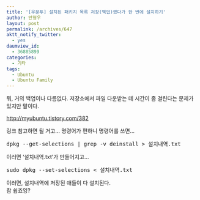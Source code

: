 ```yaml
---
title: '[우분투] 설치된 패키지 목록 저장(백업)했다가 한 번에 설치하기'
author: 안형우
layout: post
permalink: /archives/647
aktt_notify_twitter:
  - yes
daumview_id:
  - 36885899
categories:
  - 기타
tags:
  - Ubuntu
  - Ubuntu Family
---
```

뭐, 거의 백업이나 다름없다. 저장소에서 파일 다운받는 데 시간이 좀 걸린다는 문제가 있지만 말이다. <div>
  <a href="http://myubuntu.tistory.com/382" target="_blank">http://myubuntu.tistory.com/382</a>
</div>

<div>
  링크 참고하면 될 거고&#8230; 명령어가 편하니 명령어를 쓰면&#8230;
</div>

<div>
  <pre class="brush:plain">dpkg --get-selections | grep -v deinstall &gt; 설치내역.txt</pre>
</div>

<div>
  이러면 &#8216;설치내역.txt&#8217;가 만들어지고&#8230;
</div>

<div>
  <pre class="brush:plain">sudo dpkg --set-selections &lt; 설치내역.txt</pre>
</div>

<div>
  이러면, 설치내역에 저장된 애들이 다 설치된다.
</div>

<div>
  참 쉽죠잉?
</div>